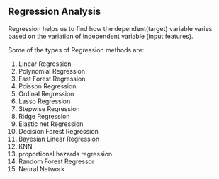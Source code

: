 ## Regression Analysis

Regression helps us to find how the dependent(target) variable varies based on the variation of independent variable (input features).

Some of the types of Regression methods are:

1. Linear Regression
2. Polynomial Regression
3. Fast Forest Regression
4. Poisson Regression
5. Ordinal Regression
6. Lasso Regression
7. Stepwise Regression
8. Ridge Regression
9. Elastic net Regression
10. Decision Forest Regression
11. Bayesian Linear Regression
12. KNN
13. proportional hazards regression
14. Random Forest Regressor
15. Neural Network 

